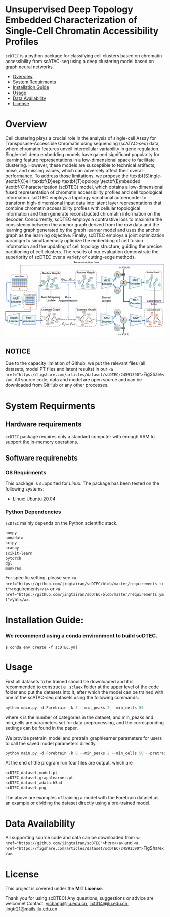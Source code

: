 # Unsupervised Deep Topology Embedded Characterization of Single-Cell Chromatin Accessibility Profiles

`scDTEC` is a python package for classifying cell clusters based on chromatin accessibility from scATAC-seq using a deep clustering model based on graph neural networks.

- [Overview](#overview)
- [System Requirments](#system-requirments)
- [Installation Guide](#installation-guide)
- [Usage](#Usage)
- [Data Availability](#data-availability)
- [License](#license)

# Overview

Cell clustering plays a crucial role in the analysis of single-cell Assay for Transposase-Accessible Chromatin using sequencing (scATAC-seq) data, where chromatin features unveil intercellular variability in gene regulation. Single-cell deep embedding models have gained significant popularity for learning feature representations in a low-dimensional space to facilitate clustering. However, these models are susceptible to technical artifacts, noise, and missing values, which can adversely affect their overall performance. To address those limitations, we propose the \textbf{S}ingle-\textbf{C}ell \textbf{D}eep \textbf{T}opology \textbf{E}mbedded \textbf{C}haracterization (scDTEC) model, which obtains a low-dimensional fused representation of chromatin accessibility profiles and cell topological information. scDTEC employs a topology variational autoencoder to transform high-dimensional input data into latent layer representations that combine chromatin accessibility profiles with cellular topological information and then generate reconstructed chromatin information on the decoder. Concurrently, scDTEC employs a contrastive loss to maximize the consistency between the anchor graph derived from the row data and the learning graph generated by the graph learner model and uses the anchor graph as the learning objective. Finally, scDTEC employs a joint optimization paradigm to simultaneously optimize the embedding of cell fusion information and the updating of cell topology structure, guiding the precise partitioning of cell clusters. The results of our evaluation demonstrate the superiority of scDTEC over a variety of cutting-edge methods.
![scDTEC](https://github.com/jingtairan/scDTEC/blob/master/Framework.png)

## NOTICE

Due to the capacity limiation of Github, we put the relevant files (all datasets, model PT files and latent results) in our `<a href="https://figshare.com/articles/dataset/scDTEC/24591390">`FigShare`</a>`. All source code, data and model are open source and can be downloaded from GitHub or any other processes.

# System Requirments

## Hardware requirements

`scDTEC` package requires only a standard computer with enough RAM to support the in-memory operations.

## Software requirenebts

### OS Requirments

This package is supported for *Linux*. The package has been tested on the following systems:

+ Linux: Ubuntu 20.04

### Python Dependencies

`scDTEC` mainly depends on the Python scientific stack.

```
numpy
annadata
scipy
scanpy
scikit-learn
pytorch
dgl
munkres
```

For specific setting, please see `<a href="https://github.com/jingtairan/scDTEC/blob/master/requirements.txt">`requirements`</a>` or `<a href="https://github.com/jingtairan/scDTEC/blob/master/requirements.yml">`yml`</a>`.

# Installation Guide:

### We recommend using a conda environment to build scDTEC.

```
$ conda env create -f scDTEC.yml
```

# Usage

First all datasets to be trained should be downloaded and it is recommended to construct a `.sclaex` folder at the upper level of the code folder and put the datasets into it, after which the model can be trained with one of the scATAC-seq datasets using the following commands:

```python
python main.py -d Forebrain -k 8 --min_peaks 2 --min_cells 50
```

where k is the number of categories in the dataset, and min_peaks and min_cells are parameters set for data preprocessing, and the corresponding settings can be found in the paper.

We provide pretrain_model and pretrain_graphlearner parameters for users to call the saved model parameters directly.

```python
python main.py -d Forebrain -k 8 --min_peaks 2 --min_cells 50 --pretrain_model "/output/scDGEC_Forebrain_model.pt" --pretrain_graphlearner "/output/scDGEC_Forebrain_graphlearner.pt"
```

At the end of the program run four files are output, which are

```
scDTEC_dataset_model.pt
scDTEC_dataset_graphlearner.pt
scDTEC_dataset_adata.h5ad
scDTEC_dataset.png
```

The above are examples of training a model with the Forebrain dataset as an example or dividing the dataset directly using a pre-trained model.

# Data Availability

All supporting source code and data can be downloaded from `<a href="https://github.com/jingtairan/scDTEC">`here`</a>` and `<a href="https://figshare.com/articles/dataset/scDTEC/24591390">`FigShare`</a>`.

# License

This project is covered under the **MIT License**.

Thank you for using scDTEC! Any questions, suggestions or advice are welcome!
Contact:  yichang@jlu.edu.cn, lixt314@jlu.edu.cn, jingtr21@mails.jlu.edu.cn
